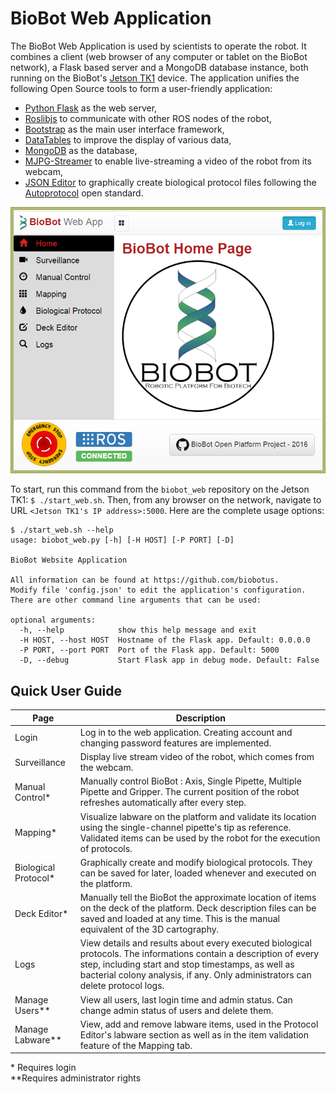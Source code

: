 # BioBot Web Application

The BioBot Web Application is used by scientists to operate the robot. It combines a client (web browser of any computer or tablet on the BioBot network), a Flask based server and a MongoDB database instance, both running on the BioBot's [Jetson TK1] device. The application unifies the following Open Source tools to form a user-friendly application:
- [Python Flask] as the web server,
- [Roslibjs] to communicate with other ROS nodes of the robot,
- [Bootstrap] as the main user interface framework,
- [DataTables] to improve the display of various data,
- [MongoDB] as the database,
- [MJPG-Streamer] to enable live-streaming a video of the robot from its webcam,
- [JSON Editor] to graphically create biological protocol files following the [Autoprotocol] open standard.

![BioBot Home Page](/static/img/home_page.png "BioBot Home Page")

To start, run this command from the `biobot_web` repository on the Jetson TK1: `$ ./start_web.sh`. Then, from any browser on the network, navigate to URL `<Jetson TK1's IP address>:5000`. Here are the complete usage options:

```
$ ./start_web.sh --help
usage: biobot_web.py [-h] [-H HOST] [-P PORT] [-D]

BioBot Website Application

All information can be found at https://github.com/biobotus.
Modify file 'config.json' to edit the application's configuration.
There are other command line arguments that can be used:

optional arguments:
  -h, --help            show this help message and exit
  -H HOST, --host HOST  Hostname of the Flask app. Default: 0.0.0.0
  -P PORT, --port PORT  Port of the Flask app. Default: 5000
  -D, --debug           Start Flask app in debug mode. Default: False
```

## Quick User Guide
| Page | Description |
| ---- | ----------- |
| Login | Log in to the web application. Creating account and changing password features are implemented. |
| Surveillance | Display live stream video of the robot, which comes from the webcam. |
| Manual Control* | Manually control BioBot : Axis, Single Pipette, Multiple Pipette and Gripper. The current position of the robot refreshes automatically after every step. |
| Mapping* | Visualize labware on the platform and validate its location using the single-channel pipette's tip as reference. Validated items can be used by the robot for the execution of protocols. |
| Biological Protocol* | Graphically create and modify biological protocols. They can be saved for later, loaded whenever and executed on the platform. |
| Deck Editor* | Manually tell the BioBot the approximate location of items on the deck of the platform. Deck description files can be saved and loaded at any time. This is the manual equivalent of the 3D cartography. |
| Logs | View details and results about every executed biological protocols. The informations contain a description of every step, including start and stop timestamps, as well as bacterial colony analysis, if any. Only administrators can delete protocol logs. |
| Manage Users** | View all users, last login time and admin status. Can change admin status of users and delete them. |
| Manage Labware** | View, add and remove labware items, used in the Protocol Editor's labware section as well as in the item validation feature of the Mapping tab. |
&ast; Requires login  
&ast;&ast;Requires administrator rights

[Jetson TK1]: <http://www.nvidia.com/object/jetson-tk1-embedded-dev-kit.html>
[Python Flask]: <http://flask.pocoo.org>
[Roslibjs]: <http://wiki.ros.org/roslibjs>
[Bootstrap]: <http://getbootstrap.com>
[DataTables]: <https://datatables.net>
[MongoDB]: <https://www.mongodb.com>
[MJPG-Streamer]: <https://sourceforge.net/projects/mjpg-streamer>
[JSON Editor]: <https://github.com/jdorn/json-editor>
[Autoprotocol]: <http://autoprotocol.org/>

